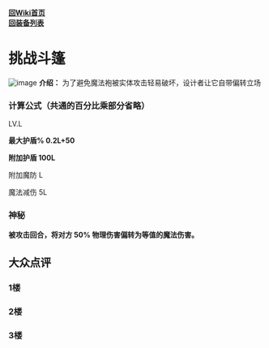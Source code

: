 [**回Wiki首页**](../README.md)   
[**回装备列表**](index.md)   
# 挑战斗篷
![image](https://user-images.githubusercontent.com/35645329/193946379-583909ea-8343-424e-ae04-d794d60c39b8.png) **介绍：** 为了避免魔法袍被实体攻击轻易破坏，设计者让它自带偏转立场
### 计算公式（共通的百分比乘部分省略）
LV.L   

**最大护盾% 0.2L+50**   

**附加护盾 100L**   

附加魔防 L   

魔法减伤 5L

### 神秘
**被攻击回合，将对方 50% 物理伤害偏转为等值的魔法伤害。**

## 大众点评
### 1楼

### 2楼 

### 3楼 
